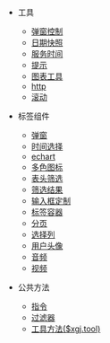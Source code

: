 - 工具

  - [弹窗控制](app/mask)
  - [日期快照](app/shortCuts)
  - [服务时间](app/getServerTime)
  - [提示](app/toast)
  - [图表工具](app/echarts)
  - [http](app/http)
  - [滚动](app/scrollToErr)
  
- 标签组件
  
  - [弹窗](components/fePopup)
  - [时间选择](components/datePicker)
  - [echart](components/echarts)
  - [多色图标](components/feIcon)
  - [表头筛选](components/filterSelect)
  - [筛选结果](components/filterResult)
  - [输入框定制](components/inputMore)
  - [标签容器](components/inputTag)
  - [分页](components/page)
  - [选择列](components/selectColumn)
  - [用户头像](components/userPhoto)
  - [音频](components/voice)
  - [视频](components/video)
   
- 公共方法
  - [指令](common/directive)
  - [过滤器](common/filter)
  - [工具方法($xgj.tool)](common/tool)

